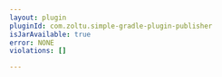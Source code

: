 ```yaml
---
layout: plugin
pluginId: com.zoltu.simple-gradle-plugin-publisher
isJarAvailable: true
error: NONE
violations: []

---
```

